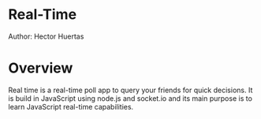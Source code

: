 # Real-Time
Author: Hector Huertas

# Overview
Real time is a real-time poll app to query your friends for quick decisions. It is build in JavaScript using node.js and socket.io and its main purpose is to learn JavaScript real-time capabilities.
